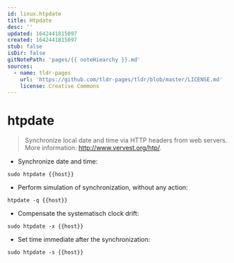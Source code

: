 ```yaml
---
id: linux.htpdate
title: Htpdate
desc: ''
updated: 1642441815097
created: 1642441815097
stub: false
isDir: false
gitNotePath: 'pages/{{ noteHiearchy }}.md'
sources:
  - name: tldr-pages
    url: 'https://github.com/tldr-pages/tldr/blob/master/LICENSE.md'
    license: Creative Commons
---
```

# htpdate

> Synchronize local date and time via HTTP headers from web servers.
> More information: <http://www.vervest.org/htp/>.

- Synchronize date and time:

`sudo htpdate {{host}}`

- Perform simulation of synchronization, without any action:

`htpdate -q {{host}}`

- Compensate the systematisch clock drift:

`sudo htpdate -x {{host}}`

- Set time immediate after the synchronization:

`sudo htpdate -s {{host}}`

